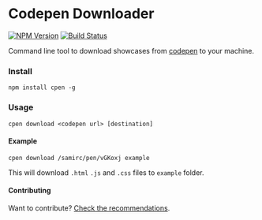 # Codepen Downloader

[![NPM Version][npm-image]][npm-url]
[![Build Status](https://travis-ci.org/fredrb/codepen-downloader.svg?branch=master)](https://travis-ci.org/fredrb/codepen-downloader)

Command line tool to download showcases from [codepen](http://www.codepen.io) to your machine.

### Install

`npm install cpen -g`

### Usage

`cpen download <codepen url> [destination]`

#### Example

`cpen download /samirc/pen/vGKoxj example`

This will download `.html` `.js` and `.css` files to `example` folder.

#### Contributing

Want to contribute? [Check the recommendations](https://github.com/fredrb/codepen-downloader/blob/master/contributing.md).

[npm-image]: https://img.shields.io/npm/v/cpen.svg
[npm-url]: https://npmjs.org/package/cpen
